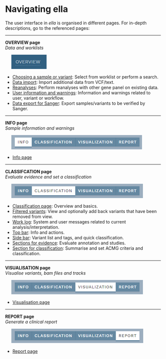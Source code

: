 # Navigating ella

The user interface in *ella* is organised in different pages. For in-depth descriptions, go to the referenced pages:

<hr>

**OVERVIEW page**  
*Data and worklists*
  
<div style="text-indent: 4%;"><img src="./img/overview_btn.png"></div>

- [Choosing a sample or variant](/manual/choosing-sample-variant.md): Select from worklist or perform a search.
- [Data import](/manual/data-import.md): Import additional data from VCF/text.
- [Reanalyses](/manual/reanalyses.md): Perform reanalyses with other gene panel on existing data.
- [User information and warnings](/manual/user-info-warnings.md): Information and warnings related to user, variant or workflow.
- [Data export for Sanger](/manual/export-sanger.md): Export samples/variants to be verified by Sanger.

<hr>	  
	  
**INFO page**  
*Sample information and warnings*

<div style="text-indent: 4%;"><img src="./img/nav_info_btn.png"></div>

- [Info page](/manual/info-page.html)

<hr>

**CLASSIFCATION page**  
*Evaluate evidence and set a classification*

<div style="text-indent: 4%;"><img src="./img/nav_classification_btn.png"></div>

- [Classification page](/manual/classification-page.html): Overview and basics.
- [Filtered variants](/manual/filtered-variants.html): View and optionally add back variants that have been removed from view.
- [Work log](/manual/worklog.html): System and user messages related to current analysis/interpretation.  
- [Top bar](/manual/top-bar.html): Info and actions.
- [Side bar](/manual/side-bar.html): Variant list and tags, and quick classification.
- [Sections for evidence](/manual/evidence-sections.html): Evaluate annotation and studies.
- [Section for classification](/manual/classification-section.html): Summarise and set ACMG criteria and classification.
	  
<hr>

**VISUALISATION page**  
*Visualise variants, bam files and tracks*

<div style="text-indent: 4%;"><img src="./img/nav_visualisation_btn.png"></div>

- [Visualisation page](/manual/visualisation-page.html)

<hr>	

**REPORT page**  
*Generate a clinical report*

<div style="text-indent: 4%;"><img src="./img/nav_report_btn.png"></div>

- [Report page](/manual/report-page.html) 